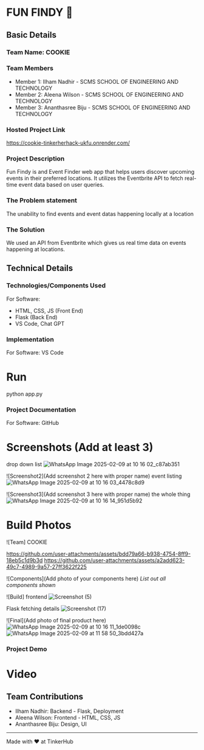 
# FUN FINDY 🎯


## Basic Details
### Team Name: COOKIE


### Team Members
- Member 1: Ilham Nadhir - SCMS SCHOOL OF ENGINEERING AND TECHNOLOGY 
- Member 2: Aleena Wilson -  SCMS SCHOOL OF ENGINEERING AND TECHNOLOGY 
- Member 3: Ananthasree Biju -  SCMS SCHOOL OF ENGINEERING AND TECHNOLOGY 

### Hosted Project Link
https://cookie-tinkerherhack-ukfu.onrender.com/ 

### Project Description
Fun Findy is and Event Finder web app that helps users discover upcoming events in their preferred locations.
It utilizes the Eventbrite API to fetch real-time event data based on user queries.

### The Problem statement
The unability to find events and event datas happening locally at a location

### The Solution
We used an API from Eventbrite which gives us real time data on events happening at locations.

## Technical Details
### Technologies/Components Used
For Software:
- HTML, CSS, JS (Front End)
- Flask (Back End)
- VS Code, Chat GPT

### Implementation
For Software: VS Code

# Run
python app.py

### Project Documentation
For Software: GitHub

# Screenshots (Add at least 3)
drop down list
![WhatsApp Image 2025-02-09 at 10 16 02_c87ab351](https://github.com/user-attachments/assets/2481ad2e-52cb-4cdd-b606-d141c9262c3b)


![Screenshot2](Add screenshot 2 here with proper name)
event listing
![WhatsApp Image 2025-02-09 at 10 16 03_4478c8d9](https://github.com/user-attachments/assets/36e345fc-9d0d-4543-bcef-6a191105babf)


![Screenshot3](Add screenshot 3 here with proper name)
the whole thing
![WhatsApp Image 2025-02-09 at 10 16 14_951d5b92](https://github.com/user-attachments/assets/8918eb5d-679a-405d-882b-f97d81714a53)



# Build Photos
![Team] COOKIE


https://github.com/user-attachments/assets/bdd79a66-b938-4754-8ff9-18eb5c1d9b3d
https://github.com/user-attachments/assets/a2add623-49c7-4989-9a57-27ff3622f225


![Components](Add photo of your components here)
*List out all components shown*

![Build]
frontend
![Screenshot (5)](https://github.com/user-attachments/assets/deb67e20-467c-48a6-9a50-27e8d25822b8)

Flask fetching details
![Screenshot (17)](https://github.com/user-attachments/assets/862867ea-630d-4daf-b9be-d8b1756e272b)

![Final](Add photo of final product here)
![WhatsApp Image 2025-02-09 at 10 16 11_1de0098c](https://github.com/user-attachments/assets/1a67cb25-7386-46f7-baf2-c99b069d70e7)
![WhatsApp Image 2025-02-09 at 11 58 50_3bdd427a](https://github.com/user-attachments/assets/8c3d5681-acae-4895-9203-a6c7b81a2a34)


### Project Demo
# Video




## Team Contributions
- Ilham Nadhir: Backend - Flask, Deployment
- Aleena Wilson: Frontend - HTML, CSS, JS
- Ananthasree Biju: Design, UI

---
Made with ❤️ at TinkerHub

